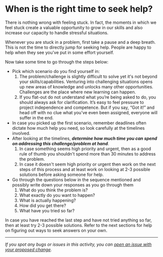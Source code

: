 # When is the right time to seek help?

There is nothing wrong with feeling stuck. In fact, the moments in which we feel stuck create a valuable opportunity to grow in our skills and also increase our capacity to handle stressful situations. 

Whenever you are stuck in a problem, first take a pause and a deep breath. This is not the time to directly jump for seeking help. People are happy to help when they see you've put in some effort yourself. 

Now take some time to go through the steps below:  

- Pick which scenario do you find yourself in:
    1. The problem/challenge is slightly difficult to solve yet it's not beyond your skills/capabilities. Venturing into challenging situations opens up new areas of knowledge and unlocks many other opportunities.  Challenges are the place where new learning can happen. 
    2. If you flat-out do not understand what you’re being asked to do, you should always ask for clarification. It’s easy to feel pressure to project independence and competence. But if you say, “Got it!” and head off with no clue what you’ve even been assigned, everyone will suffer in the end.
- In case you picked up the first scenario, remember deadlines often dictate how much help you need, so look carefully at the timelines involved.
- After looking at the timelines, ***determine how much time you can spend on addressing this challenge/problem at hand***.
    1. In case something seems high priority and urgent, then as a good rule of thumb you shouldn't spend more than 30 minutes to address the problem. 
    2. In case it doesn't seem high priority or urgent then work on the next steps of this process and at least work on looking at 2-3 possible solutions before asking someone for help.  
- Go through the questions below in the sequence mentioned and possibly write down your responses as you go through them
    1. What do you think the problem is? 
    2. What exactly do you want to happen?
    3. What is actually happening?
    4. How did you get there? 
    5. What have you tried so far?

In case you have reached the last step and have not tried anything so far, then at least try 2-3 possible solutions. Refer to the next sections for help on figuring out ways to seek answers on your own.


------

_If you spot any bugs or issues in this activity, you can [open an issue with your proposed change](https://github.com/microverseinc/curriculum-transversal-skills/blob/main/git-github/articles/open_issue.md)._
